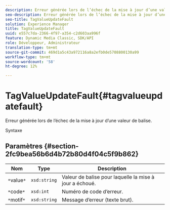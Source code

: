 ```yaml
---
description: Erreur générée lors de l’échec de la mise à jour d’une valeur de balise.
seo-description: Erreur générée lors de l’échec de la mise à jour d’une valeur de balise.
seo-title: TagValueUpdateFault
solution: Experience Manager
title: TagValueUpdateFault
uuid: e557c7da-2366-4f97-a354-c2d603aa996f
feature: Dynamic Media Classic, SDK/API
role: Développeur, Administrateur
translation-type: tm+mt
source-git-commit: 469d1a5c43a972116a8a2efb0de5708800130a99
workflow-type: tm+mt
source-wordcount: '58'
ht-degree: 12%

---
```



# TagValueUpdateFault{#tagvalueupdatefault}

Erreur générée lors de l’échec de la mise à jour d’une valeur de balise.

Syntaxe

## Paramètres {#section-2fc9bea56b6d4b72b80d4f04c5f9b862}

| Nom | Type | Description |
|---|---|---|
| `*`value`*` | `xsd:string` | Valeur de balise pour laquelle la mise à jour a échoué. |
| `*`code`*` | `xsd:int` | Numéro de code d’erreur. |
| `*`motif`*` | `xsd:string` | Message d’erreur (texte brut). |


